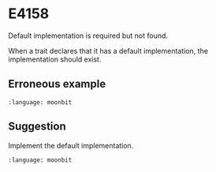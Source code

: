 # E4158

Default implementation is required but not found.

When a trait declares that it has a default implementation, the implementation
should exist.

## Erroneous example

```{literalinclude} /sources/error_codes/4158_error/top.mbt
:language: moonbit
```

## Suggestion

Implement the default implementation.

```{literalinclude} /sources/error_codes/4158_fixed/example.mbt
:language: moonbit
```
